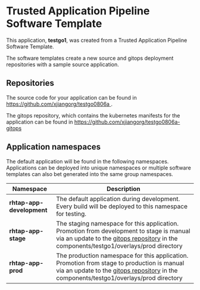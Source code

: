 # Trusted Application Pipeline Software Template

This application, **testgo1**, was created from a Trusted Application Pipeline Software Template.

The software templates create a new source and gitops deployment repositories with a sample source application. 

## Repositories

The source code for your application can be found in [https://github.com/xjiangorg/testgo0806a ](https://github.com/xjiangorg/testgo0806a ).
 
The gitops repository, which contains the kubernetes manifests for the application can be found in 
[https://github.com/xjiangorg/testgo0806a-gitops ](https://github.com/xjiangorg/testgo0806a-gitops ) 

## Application namespaces 

The default application will be found in the following namespaces. Applications can be deployed into unique namespaces or multiple software templates can also bet generated into the same group namespaces.  

|  Namespace   |  Description   |  
| -------- | -------- |   
| **rhtap-app-development** | The default application during development. Every build will be deployed to this namespace for testing. | 
| **rhtap-app-stage** | The staging namespace for this application. Promotion from development to stage is manual via an update to the [gitops repository](https://github.com/xjiangorg/testgo0806a-gitops ) in the components/testgo1/overlays/prod directory |  
| **rhtap-app-prod** | The production namespace for this application. Promotion from stage to production is manual via an update to the [gitops repository](https://github.com/xjiangorg/testgo0806a-gitops ) in the components/testgo1/overlays/prod directory | 